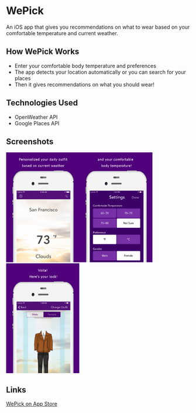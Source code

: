 # WePick
An iOS app that gives you recommendations on what to wear based on your comfortable temperature and current weather.

## How WePick Works
- Enter your comfortable body temperature and preferences
- The app detects your location automatically or you can search for your places
- Then it gives recommendations on what you should wear!

## Technologies Used
- OpenWeather API
- Google Places API

## Screenshots
<img src="https://github.com/melodyfs/WePick/blob/master/3.5-inch%20(iPhone4)-Screenshot1.png" width="200" height="300" /><img src="https://github.com/melodyfs/WePick/blob/master/3.5-inch%20(iPhone4)-Screenshot2.png" width="200" height="300" /><img src="https://github.com/melodyfs/WePick/blob/master/3.5-inch%20(iPhone4)-Screenshot3.png" width="200" height="300" />

## Links
[WePick on App Store](https://l.facebook.com/l.php?u=http%3A%2F%2Fitunes.apple.com%2Fapp%2Fid1267192003&h=ATMFtQlt2_c1Cx-GZ5uspG5L_wciaUHx5BcLI3p1mAt-l5h_rMs7R5CZrWKBcUkVJHkEEa4h5OIAwfUnI79IrYLzYkPmYMm6FIdHLCEuoIgpC4QfaMeV0VOjIXYs539m2n8DhLTK6T-mWCWvWpgfBOUPWgjOKm77_37BDHaWn0k9EOiqlZtnpYx9zkypoG5sbCf6Oq436UQ6XG6wuReYm-LVw1S-sNISnCKHEAQHAKdknv0V1m_CqoEhR60NOpuoYPcOV0lxSJ1goU2NFaU8xxBgNnIw0aia5jEe2VM)


